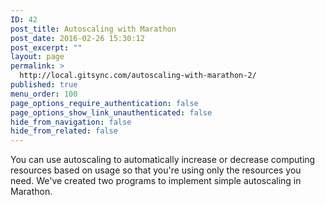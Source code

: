 ```yaml
---
ID: 42
post_title: Autoscaling with Marathon
post_date: 2016-02-26 15:30:12
post_excerpt: ""
layout: page
permalink: >
  http://local.gitsync.com/autoscaling-with-marathon-2/
published: true
menu_order: 100
page_options_require_authentication: false
page_options_show_link_unauthenticated: false
hide_from_navigation: false
hide_from_related: false
---
```

You can use autoscaling to automatically increase or decrease computing resources based on usage so that you're using only the resources you need. We've created two programs to implement simple autoscaling in Marathon.